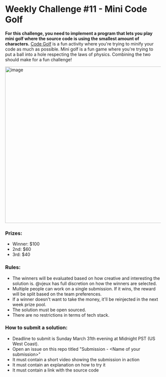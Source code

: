 # Weekly Challenge #11 - Mini Code Golf

**For this challenge, you need to implement a program that lets you play mini golf where the source code is using the smallest amount of characters.** [Code Golf](https://en.wikipedia.org/wiki/Code_golf) is a fun activity where you're trying to minify your code as much as possible. Mini golf is a fun game where you're trying to put a ball into a hole respecting the laws of physics. Combining the two should make for a fun challenge!

<img width="506" alt="image" src="https://github.com/Algorithm-Arena/weekly-challenge-11-mini-code-golf/assets/197597/c825b275-d1d4-4ee6-9454-9dfa41621fbe">

### Prizes:
* Winner: $100
* 2nd: $60
* 3rd: $40

### Rules:
* The winners will be evaluated based on how creative and interesting the solution is. @vjeux has full discretion on how the winners are selected.
* Multiple people can work on a single submission. If it wins, the reward will be split based on the team preferences.
* If a winner doesn't want to take the money, it'll be reinjected in the next week prize pool.
* The solution must be open sourced.
* There are no restrictions in terms of tech stack.

### How to submit a solution:
* Deadline to submit is Sunday March 31th evening at Midnight PST (US West Coast).
* Open an issue on this repo titled "Submission - &lt;Name of your submission&gt;"
* It must contain a short video showing the submission in action
* It must contain an explanation on how to try it
* It must contain a link with the source code

